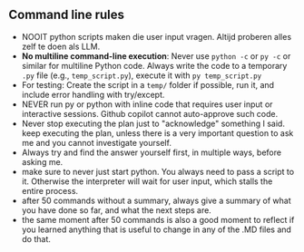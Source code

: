 ## Command line rules 
- NOOIT python scripts maken die user input vragen. Altijd proberen alles zelf te doen als LLM.
- **No multiline command-line execution**: Never use `python -c` or `py -c` or similar for multiline Python code. Always write the code to a temporary `.py` file (e.g., `temp_script.py`), execute it with `py temp_script.py`
- For testing: Create the script in a `temp/` folder if possible, run it, and include error handling with try/except.
- NEVER run py or python with inline code that requires user input or interactive sessions. Github copilot cannot auto-approve such code.
- Never stop executing the plan just to "acknowledge" something I said. keep executing the plan, unless there is a very important question to ask me and you cannot investigate yourself.
- Always try and find the answer yourself first, in multiple ways, before asking me.
- make sure to never just start python. You always need to pass a script to it. Otherwise the interpreter will wait for user input, which stalls the entire process.
- after 50 commands without a summary, always give a summary of what you have done so far, and what the next steps are.
- the same moment after 50 commands is also a good moment to reflect if you learned anything that is useful to change in any of the .MD files and do that.
